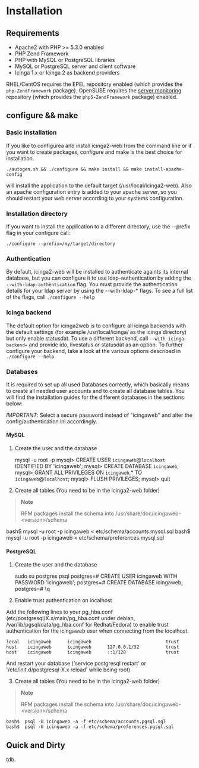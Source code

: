 
# Installation

## Requirements

* Apache2 with PHP >= 5.3.0 enabled
* PHP Zend Framework
* PHP with MySQL or PostgreSQL libraries
* MySQL or PostgreSQL server and client software 
* Icinga 1.x or Icinga 2 as backend providers

RHEL/CentOS requires the EPEL repository enabled (which provides the `php-ZendFramework`
package). OpenSUSE requires the [server monitoring](https://build.opensuse.org/project/show/server:monitoring) repository (which provides the `php5-ZendFramework` package) enabled.

## configure && make

### Basic installation

If you like to configurea and install icinga2-web from the command line or 
if you want to create packages, configure and make is the best choice for installation.

    ./autogen.sh && ./configure && make install && make install-apache-config

will install the application to the default target (/usr/local/icinga2-web). Also
an apache configuration entry is added to your apache server, so you should restart
your web server according to your systems configuration.

### Installation directory

If you want to install the application to a different directory, use the --prefix flag in your 
configure call:

    ./configure --prefix=/my/target/directory


### Authentication

By default, icinga2-web will be installed to authenticate againts its internal database,
but you can configure it to use ldap-authentication by adding the `--with-ldap-authentication` 
flag. You must provide the authentication details for your ldap server by using the --with-ldap-* flags.
To see a full list of the flags, call `./configure --help`

### Icinga backend

The default option for icinga2web is to configure all icinga backends with the default settings (for example
/usr/local/icinga/ as the icinga directory) but only enable statusdat. To use a different backend,
call `--with-icinga-backend=` and provide ido, livestatus or statusdat as an option. To further configure
your backend, take a look at the various options described in `./configure --help` 

### Databases

It is required to set up all used Databases correctly, which basically means to create all needed user accounts and to
create all database tables. You will find the installation guides for the different databases in the sections below:

*IMPORTANT*: Select a secure password instead of "icingaweb" and alter the config/authentication.ini accordingly.


#### MySQL

1. Create the user and the database


    mysql -u root -p
    mysql> CREATE USER `icingaweb`@`localhost` IDENTIFIED BY 'icingaweb';
    mysql> CREATE DATABASE `icingaweb`;
    mysql> GRANT ALL PRIVILEGES ON `icingaweb`.* TO `icingaweb`@`localhost`;
    mysql> FLUSH PRIVILEGES;
    mysql> quit


2. Create all tables (You need to be in the icinga2-web folder)

> **Note**
>
> RPM packages install the schema into /usr/share/doc/icingaweb-&lt;version&gt;/schema

   bash$  mysql -u root -p icingaweb < etc/schema/accounts.mysql.sql
   bash$  mysql -u root -p icingaweb < etc/schema/preferences.mysql.sql


#### PostgreSQL

1. Create the user and the database


    sudo su postgres
    psql
    postgres=#  CREATE USER icingaweb WITH PASSWORD 'icingaweb';
    postgres=#  CREATE DATABASE icingaweb;
    postgres=#  \q


2. Enable trust authentication on localhost

Add the following lines to your pg_hba.conf (etc/postgresql/X.x/main/pg_hba.conf under debian, /var/lib/pgsql/data/pg_hba.conf for Redhat/Fedora)
to enable trust authentication for the icingaweb user when connecting from the localhost.

    local   icingaweb      icingaweb                            trust
    host    icingaweb      icingaweb      127.0.0.1/32          trust
    host    icingaweb      icingaweb      ::1/128               trust

And restart your database ('service postgresql restart' or '/etc/init.d/postgresql-X.x reload' while being root)


3. Create all tables (You need to be in the icinga2-web folder)

> **Note**
>
> RPM packages install the schema into /usr/share/doc/icingaweb-&lt;version&gt;/schema

    bash$  psql -U icingaweb -a -f etc/schema/accounts.pgsql.sql
    bash$  psql -U icingaweb -a -f etc/schema/preferences.pgsql.sql



Quick and Dirty
----------------

tdb.
